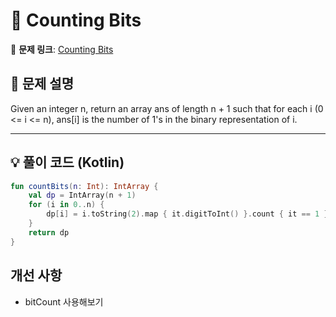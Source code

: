 # 📝 Counting Bits

🔗 **문제 링크**: [Counting Bits](https://leetcode.com/problems/counting-bits/description/)

## 📌 문제 설명  

Given an integer n, return an array ans of length n + 1 such that for each i (0 <= i <= n), ans[i] is the number of 1's in the binary representation of i.

---

## 💡 풀이 코드 (Kotlin)
```kotlin
fun countBits(n: Int): IntArray {
    val dp = IntArray(n + 1)
    for (i in 0..n) {
        dp[i] = i.toString(2).map { it.digitToInt() }.count { it == 1 }
    }
    return dp
}
```

## 개선 사항
- bitCount 사용해보기